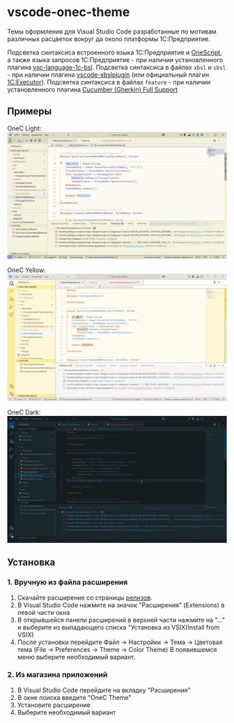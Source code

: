 # vscode-onec-theme

Темы оформления для Visual Studio Code разработанные по мотивам различных расцветок вокруг да около платформы 1С:Предприятие.

Подсветка синтаксиса встроенного языка 1С:Предприятие и [OneScript](http://oscript.io/), а также языка запросов 1С:Предприятие - при наличии установленного плагина [vsc-language-1c-bsl](https://marketplace.visualstudio.com/items?itemName=1c-syntax.language-1c-bsl).
Подсветка синтаксиса в файлах `xbsl` и `sbsl` - при наличии плагина [vscode-xbslplugin](https://github.com/bia-technologies/vscode-xbslplugin) (или официальный плагин [1C:Executor](https://marketplace.visualstudio.com/items?itemName=1c-soft.1c-executor-plugin)).
Подсветка синтаксиса в файлах `feature` - при наличии установленного плагина [Cucumber (Gherkin) Full Support](https://marketplace.visualstudio.com/items?itemName=alexkrechik.cucumberautocomplete)

## Примеры

OneC Light:
![Пример светлой темы](images/screenshots/light.png)

OneC Yellow:
![Пример жёлтой темы](images/screenshots/yellow.png)

OneC Dark:
![Пример тёмной темы](images/screenshots/dark.png)

## Установка

### 1. Вручную из файла расширения

1. Скачайте расширение со страницы [релизов](https://github.com/ChernyakAI/vscode-onec-theme/releases).
2. В Visual Studio Code нажмите на значок "Расширения" (Extensions) в левой части окна
3. В открывшейся панели расширений в верхней части нажмите на "..." и выберите из выпадающего списка "Установка из VSIX(Install from VSIX)
4. После установки перейдите Файл -> Настройки -> Тема -> Цветовая тема (File -> Preferences -> Theme -> Color Theme)
В появившемся меню выберите необходимый вариант.

### 2. Из магазина приложений

1. В Visual Studio Code перейдите на вкладку "Расширения"
2. В окне поиска введите "OneC Theme"
3. Установите расширение
4. Выберите необходимый вариант
